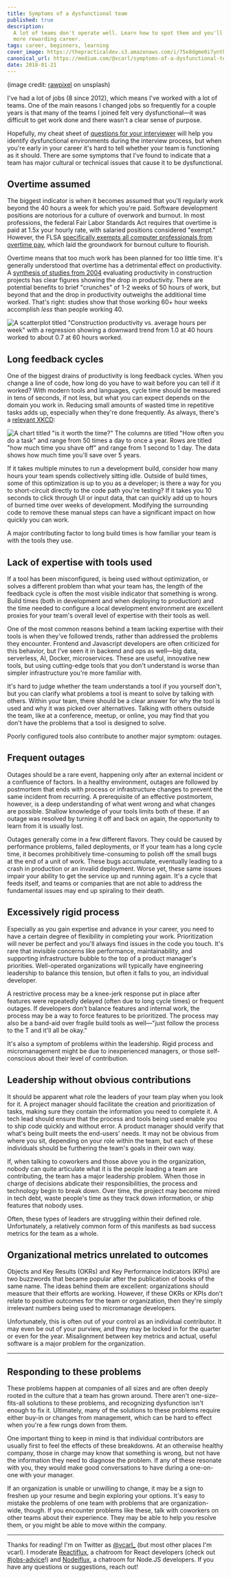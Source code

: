 ```yaml
---
title: Symptoms of a dysfunctional team
published: true
description:
  A lot of teams don't operate well. Learn how to spot them and you'll have a
  more rewarding career.
tags: career, beginners, learning
cover_image: https://thepracticaldev.s3.amazonaws.com/i/75e8dgme0i7ynthtf6m1.jpg
canonical_url: https://medium.com/@vcarl/symptoms-of-a-dysfunctional-team-453b6a4b9b04
date: 2018-01-21
---
```


(image credit: [rawpixel](https://unsplash.com/photos/w9YHKTK-wLo) on unsplash)

I've had a lot of jobs (8 since 2012), which means I've worked with a lot of
teams. One of the main reasons I changed jobs so frequently for a couple years
is that many of the teams I joined felt very dysfunctional—it was difficult to
get work done and there wasn't a clear sense of purpose.

Hopefully, my cheat sheet of
[questions for your interviewer](https://gist.github.com/vcarl/14275c72baf976ff1665392e14225dcc)
will help you identify dysfunctional environments during the interview process,
but when you're early in your career it's hard to tell whether your team is
functioning as it should. There are some symptoms that I've found to indicate
that a team has major cultural or technical issues that cause it to be
dysfunctional.

## Overtime assumed

The biggest indicator is when it becomes assumed that you'll regularly work
beyond the 40 hours a week for which you're paid. Software development positions
are notorious for a culture of overwork and burnout. In most professions, the
federal Fair Labor Standards Act requires that overtime is paid at 1.5x your
hourly rate, with salaried positions considered "exempt." However, the FLSA
[specifically exempts all computer professionals from overtime pay](https://www.dol.gov/whd/overtime/fs17e_computer.htm),
which laid the groundwork for burnout culture to flourish.

Overtime means that too much work has been planned for too little time. It's
generally understood that overtime has a detrimental effect on productivity. A
[synthesis of studies from 2004](https://kcuc.org/wp-content/uploads/2013/11/R402A-Extended-Overtime-on-Construction-Projects.pdf)
evaluating productivity in construction projects has clear figures showing the
drop in productivity. There are potential benefits to brief "crunches" of 1-2
weeks of 50 hours of work, but beyond that and the drop in productivity
outweighs the additional time worked. That's right: studies show that those
working 60+ hour weeks accomplish _less_ than people working 40.

![A scatterplot titled "Construction productivity vs. average hours per week" with a regression showing a downward trend from 1.0 at 40 hours worked to about 0.7 at 60 hours worked.](https://thepracticaldev.s3.amazonaws.com/i/b8kw271ois94ydbjlotf.PNG)

## Long feedback cycles

One of the biggest drains of productivity is long feedback cycles. When you
change a line of code, how long do you have to wait before you can tell if it
worked? With modern tools and languages, cycle time should be measured in tens
of seconds, if not less, but what you can expect depends on the domain you work
in. Reducing small amounts of wasted time in repetitive tasks adds up,
especially when they're done frequently. As always, there's a
[relevant XKCD](https://xkcd.com/1205/):

![A chart titled "is it worth the time?" The columns are titled "How often you do a task" and range from 50 times a day to once a year. Rows are titled "how much time you shave off" and range from 1 second to 1 day. The data shows how much time you'll save over 5 years.](https://imgs.xkcd.com/comics/is_it_worth_the_time.png)

If it takes multiple minutes to run a development build, consider how many hours
your team spends collectively sitting idle. Outside of build times, some of this
optimization is up to you as a developer; is there a way for you to
short-circuit directly to the code path you're testing? If it takes you 10
seconds to click through UI or input data, that can quickly add up to hours of
burned time over weeks of development. Modifying the surrounding code to remove
these manual steps can have a significant impact on how quickly you can work.

A major contributing factor to long build times is how familiar your team is
with the tools they use.

## Lack of expertise with tools used

If a tool has been misconfigured, is being used without optimization, or solves
a different problem than what your team has, the length of the feedback cycle is
often the most visible indicator that something is wrong. Build times (both in
development and when deploying to production) and the time needed to configure a
local development environment are excellent proxies for your team's overall
level of expertise with their tools as well.

One of the most common reasons behind a team lacking expertise with their tools
is when they've followed trends, rather than addressed the problems they
encounter. Frontend and Javascript developers are often criticized for this
behavior, but I've seen it in backend and ops as well—big data, serverless, AI,
Docker, microservices. These are useful, innovative new tools, but using
cutting-edge tools that you don't understand is worse than simpler
infrastructure you're more familiar with.

It's hard to judge whether the team understands a tool if you yourself don't,
but you can clarify what problems a tool is meant to solve by talking with
others. Within your team, there should be a clear answer for why the tool is
used and why it was picked over alternatives. Talking with others outside the
team, like at a conference, meetup, or online, you may find that you don't have
the problems that a tool is designed to solve.

Poorly configured tools also contribute to another major symptom: outages.

## Frequent outages

Outages should be a rare event, happening only after an external incident or a
confluence of factors. In a healthy environment, outages are followed by
postmortem that ends with process or infrastructure changes to prevent the same
incident from recurring. A prerequisite of an effective postmortem, however, is
a deep understanding of what went wrong and what changes are possible. Shallow
knowledge of your tools limits both of these. If an outage was resolved by
turning it off and back on again, the opportunity to learn from it is usually
lost.

Outages generally come in a few different flavors. They could be caused by
performance problems, failed deployments, or If your team has a long cycle time,
it becomes prohibitively time-consuming to polish off the small bugs at the end
of a unit of work. These bugs accumulate, eventually leading to a crash in
production or an invalid deployment. Worse yet, these same issues impair your
ability to get the service up and running again. It's a cycle that feeds itself,
and teams or companies that are not able to address the fundamental issues may
end up spiraling to their death.

## Excessively rigid process

Especially as you gain expertise and advance in your career, you need to have a
certain degree of flexibility in completing your work. Prioritization will never
be perfect and you'll always find issues in the code you touch. It's rare that
invisible concerns like performance, maintainability, and supporting
infrastructure bubble to the top of a product manager's priorities.
Well-operated organizations will typically have engineering leadership to
balance this tension, but often it falls to you, an individual developer.

A restrictive process may be a knee-jerk response put in place after features
were repeatedly delayed (often due to long cycle times) or frequent outages. If
developers don't balance features and internal work, the process may be a way to
force features to be prioritized. The process may also be a band-aid over
fragile build tools as well—"just follow the process to the T and it'll all be
okay."

It's also a symptom of problems within the leadership. Rigid process and
micromanagement might be due to inexperienced managers, or those self-conscious
about their level of contribution.

## Leadership without obvious contributions

It should be apparent what role the leaders of your team play when you look for
it. A project manager should facilitate the creation and prioritization of
tasks, making sure they contain the information you need to complete it. A tech
lead should ensure that the process and tools being used enable you to ship code
quickly and without error. A product manager should verify that what's being
built meets the end-users' needs. It may not be obvious from where you sit,
depending on your role within the team, but each of these individuals should be
furthering the team's goals in their own way.

If, when talking to coworkers and those above you in the organization, nobody
can quite articulate what it is the people leading a team are contributing, the
team has a major leadership problem. When those in charge of decisions abdicate
their responsibilities, the process and technology begin to break down. Over
time, the project may become mired in tech debt, waste people's time as they
track down information, or ship features that nobody uses.

Often, these types of leaders are struggling within their defined role.
Unfortunately, a relatively common form of this manifests as bad success metrics
for the team as a whole.

## Organizational metrics unrelated to outcomes

Objects and Key Results (OKRs) and Key Performance Indicators (KPIs) are two
buzzwords that became popular after the publication of books of the same name.
The ideas behind them are excellent: organizations should measure that their
efforts are working. However, if these OKRs or KPIs don't relate to positive
outcomes for the team or organization, then they're simply irrelevant numbers
being used to micromanage developers.

Unfortunately, this is often out of your control as an individual contributor.
It may even be out of your purview, and they may be locked in for the quarter or
even for the year. Misalignment between key metrics and actual, useful software
is a major problem for the organization.

---

## Responding to these problems

These problems happen at companies of all sizes and are often deeply rooted in
the culture that a team has grown around. There aren't one-size-fits-all
solutions to these problems, and recognizing dysfunction isn't enough to fix it.
Ultimately, many of the solutions to these problems require either buy-in or
changes from management, which can be hard to effect when you're a few rungs
down from them.

One important thing to keep in mind is that individual contributors are usually
first to feel the effects of these breakdowns. At an otherwise healthy company,
those in charge may know that something is wrong, but not have the information
they need to diagnose the problem. If any of these resonate with you, they would
make good conversations to have during a one-on-one with your manager.

If an organization is unable or unwilling to change, it may be a sign to freshen
up your resume and begin exploring your options. It's easy to mistake the
problems of one team with problems that are organization-wide, though. If you
encounter problems like these, talk with coworkers on other teams about their
experience. They may be able to help you resolve them, or you might be able to
move within the company.

---

Thanks for reading! I'm on Twitter as [@vcarl\_](https://twitter.com/vcarl_)
(but most other places I'm vcarl). I moderate
[Reactiflux](http://join.reactiflux.com/), a chatroom for React developers
(check out [#jobs-advice](https://discord.gg/s6dJcJt)!) and
[Nodeiflux](https://discordapp.com/invite/vUsrbjd), a chatroom for Node.JS
developers. If you have any questions or suggestions, reach out!
